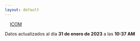 ```yaml
---
layout: default
---
```

<a href="planes/ICOM/" style="padding: 1rem;">ICOM</a>
<p class_="text-center text-muted">Datos actualizados al día <b>31 de enero de 2023</b> a las <b>10:37 AM</b></p>